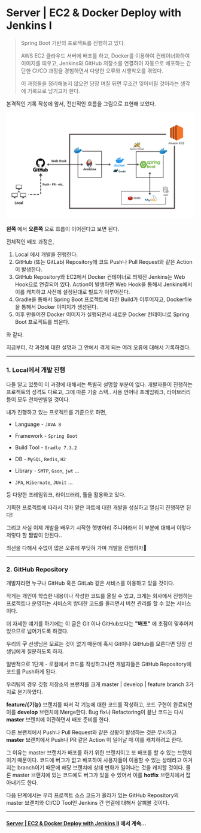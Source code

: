 # Server | EC2 & Docker Deploy with Jenkins Ⅰ



> Spring Boot 기반의 프로젝트를 진행하고 있다. 
>
> AWS EC2 클라우드 서버에 배포를 하고, Docker를 이용하여 컨테이너화하여 이미지를 띄우고, Jenkins와 GitHub 저장소를 연결하여 자동으로 배포하는 간단한 CI/CD 과정을 경험하면서 다양한 오류와 시행착오를 겪었다.
>
> 이 과정들을 정리해놓지 않으면 당장 며칠 뒤면 무조건 잊어버릴 것이라는 생각에 기록으로 남기고자 한다.



본격적인 기록 작성에 앞서, 전반적인 흐름을 그림으로 표현해 보았다.

![ec2_docker_jenkins_deploy](server_ec2_docker_jenkins_deploy_1.assets/ec2_docker_jenkins_deploy.jpg)

**왼쪽** 에서 **오른쪽** 으로 흐름이 이어진다고 보면 된다.



전체적인 배포 과정은,

1. Local 에서 개발을 진행한다.
2. GitHub (또는 GitLab) Repository에 코드 Push나 Pull Request와 같은 Action이 발생한다.
3. GitHub Repository와 EC2에서 Docker 컨테이너로 띄워진 Jenkins는 Web Hook으로 연결되어 있다. Action이 발생하면 Web Hook을 통해서 Jenkins에서 이를 캐치하고 사전에 설정된대로 빌드가 이루어진다.
4. Gradle을 통해서 Spring Boot 프로젝트에 대한 Build가 이루어지고, Dockerfile을 통해서 Docker 이미지가 생성된다.
5. 이후 만들어진 Docker 이미지가 실행되면서 새로운 Docker 컨테이너로 Spring Boot 프로젝트를 띄운다.

와 같다.



지금부터, 각 과정에 대한 설명과 그 안에서 겪게 되는 여러 오류에 대해서 기록하겠다.

***



### 1. Local에서 개발 진행

다들 알고 있듯이 이 과정에 대해서는 특별히 설명할 부분이 없다. 개발자들이 진행하는 프로젝트의 성격도 다르고, 그에 따른 기술 스택.. 사용 언어나 프레임워크, 라이브러리 등이 모두 천차만별일 것이다.



내가 진행하고 있는 프로젝트를 기준으로 하면,

- Language - `JAVA 8`
- Framework - `Spring Boot`
- Build Tool - `Gradle 7.3.2`

- DB - `MySQL`, `Redis`, `H2`
- Library - `SMTP`, `Gson`, `jwt` ...
- `JPA`, `Hibernate`, `JUnit` ...

등 다양한 프레임워크, 라이브러리, 툴을 활용하고 있다.



기획한 프로젝트에 따라서 각자 맡은 파트에 대한 개발을 성실하고 열심히 진행하면 된다!



그리고 사실 이제 개발을 배우기 시작한 햇병아리 주니어라서 이 부분에 대해서 이렇다 저렇다 할 짬밥이 안된다..



최선을 다해서 수없이 많은 오류에 부딪혀 가며 개발을 진행하자💪

***



### 2. GitHub Repository

개발자라면 누구나 GitHub 혹은 GitLab 같은 서비스를 이용하고 있을 것이다.

작게는 개인이 학습한 내용이나 작성한 코드를 올릴 수 있고, 크게는 회사에서 진행하는 프로젝트나 운영하는 서비스의 방대한 코드를 올리면서 버전 관리를 할 수 있는 서비스이다.

더 자세한 얘기를 하기에는 이 글은 Git 이나 GitHub보다는 **"배포"** 에 초점이 맞추어져 있으므로 넘어가도록 하겠다.

우리의 **구** 선생님은 모르는 것이 없기 때문에 혹시 Git이나 GitHub를 모른다면 당장 선생님에게 질문하도록 하자.





일반적으로 1단계 - 로컬에서 코드를 작성하고나면 개발자들은 GitHub Repository에 코드를 Push하게 된다.

우리팀의 경우 깃헙 저장소의 브랜치를 크게 master | develop | feature branch 3가지로 분기하였다. 

**feature/{기능}** 브랜치를 따서 각 기능에 대한 코드를 작성하고, 코드 구현이 완료되면 이를 **develop** 브랜치에 Merge한다. Bug fix나 Refactoring이 끝난 코드는 다시 **master** 브랜치에 이관하면서 배포 준비를 한다.



다른 브랜치에서 Push나 Pull Request와 같은 상황이 발생하는 것은 무시하고 **master** 브랜치에서 Push나 PR 같은 Action 이 일어날 때 이를 캐치하려고 한다.

그 이유는 master 브랜치가 배포를 하기 위한 브랜치이고 또 배포를 할 수 있는 브랜치이기 때문이다. 코드에 버그가 없고 배포하여 사용자들이 이용할 수 있는 상태라고 여겨지는 branch이기 때문에 해당 브랜치에 상태 변화가 일어나는 것을 캐치할 것이다. 물론 master 브랜치에 있는 코드에도 버그가 있을 수 있어서 이를 **hotfix** 브랜치에서 잡아내기도 한다.



다음 단계에서는 우리 프로젝트 소스 코드가 올라가 있는 GitHub Repository의 master 브랜치와 CI/CD Tool인 Jenkins 간 연결에 대해서 살펴볼 것이다.

***



#### [Server | EC2 & Docker Deploy with Jenkins Ⅱ]() 에서 계속...